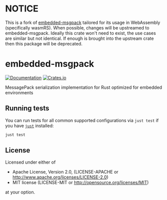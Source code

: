 # NOTICE

This is a fork of [embedded-msgpack](https://crates.io/crates/embedded-msgpack) tailored for its usage in WebAssembly (specifically wasmRS). When possible, changes will be upstreamed to embedded-msgpack. Ideally this crate won't need to exist,  the use cases are similar but not identical. If enough is brought into the upstream crate then this package will be deprecated.

# embedded-msgpack

[![Documentation](https://docs.rs/embedded-msgpack/badge.svg)](https://docs.rs/embedded-msgpack)
[![Crates.io](https://img.shields.io/crates/v/embedded-msgpack.svg)](https://crates.io/crates/embedded-msgpack)


MessagePack serialization implementation for Rust optimized for embedded environments

## Running tests

You can run tests for all common supported configurations via `just test` if you have [`just`](https://github.com/casey/just) installed:

```sh
just test
```

## License

Licensed under either of

- Apache License, Version 2.0, (LICENSE-APACHE or http://www.apache.org/licenses/LICENSE-2.0)
- MIT license (LICENSE-MIT or http://opensource.org/licenses/MIT)

at your option.